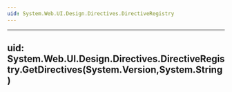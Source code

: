 ```yaml
---
uid: System.Web.UI.Design.Directives.DirectiveRegistry
---
```


---
uid: System.Web.UI.Design.Directives.DirectiveRegistry.GetDirectives(System.Version,System.String)
---
